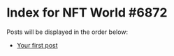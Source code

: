 # Index for NFT World #6872
Posts will be displayed in the order below:

- [Your first post](./001-first.md)

